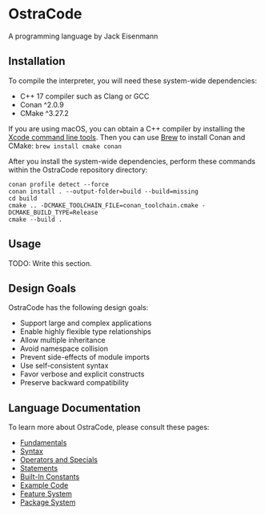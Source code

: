 
# OstraCode

A programming language by Jack Eisenmann

## Installation

To compile the interpreter, you will need these system-wide dependencies:

* C++ 17 compiler such as Clang or GCC
* Conan ^2.0.9
* CMake ^3.27.2

If you are using macOS, you can obtain a C++ compiler by installing the [Xcode command line tools](https://mac.install.guide/commandlinetools/index.html). Then you can use [Brew](https://brew.sh) to install Conan and CMake: `brew install cmake conan`

After you install the system-wide dependencies, perform these commands within the OstraCode repository directory:

```
conan profile detect --force
conan install . --output-folder=build --build=missing
cd build
cmake .. -DCMAKE_TOOLCHAIN_FILE=conan_toolchain.cmake -DCMAKE_BUILD_TYPE=Release
cmake --build .
```

## Usage

TODO: Write this section.

## Design Goals

OstraCode has the following design goals:

* Support large and complex applications
* Enable highly flexible type relationships
* Allow multiple inheritance
* Avoid namespace collision
* Prevent side-effects of module imports
* Use self-consistent syntax
* Favor verbose and explicit constructs
* Preserve backward compatibility

## Language Documentation

To learn more about OstraCode, please consult these pages:

* [Fundamentals](languageDocumentation/fundamentals.md)
* [Syntax](languageDocumentation/syntax.md)
* [Operators and Specials](languageDocumentation/operators.md)
* [Statements](languageDocumentation/statements.md)
* [Built-In Constants](languageDocumentation/builtIn.md)
* [Example Code](languageDocumentation/exampleCode.md)
* [Feature System](languageDocumentation/featureSystem.md)
* [Package System](languageDocumentation/packageSystem.md)


